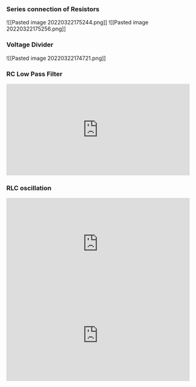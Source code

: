 ### Series connection of Resistors 
![[Pasted image 20220322175244.png]]
![[Pasted image 20220322175256.png]]

### Voltage Divider 
![[Pasted image 20220322174721.png]]

###  RC Low Pass Filter
<iframe width="480" height="240" src="https://www.youtube.com/embed/_2L0l-E1Wx0" title="YouTube video player" frameborder="0" allow="accelerometer; autoplay; clipboard-write; encrypted-media; gyroscope; picture-in-picture" allowfullscreen></iframe>

### RLC oscillation 
<iframe width="480" height="240" src="https://www.youtube.com/embed/nh4q7mIhLrY" title="YouTube video player" frameborder="0" allow="accelerometer; autoplay; clipboard-write; encrypted-media; gyroscope; picture-in-picture" allowfullscreen></iframe>

<iframe width="480" height="240" src="https://www.youtube.com/embed/2_y_3_3V-so" title="YouTube video player" frameborder="0" allow="accelerometer; autoplay; clipboard-write; encrypted-media; gyroscope; picture-in-picture" allowfullscreen></iframe>